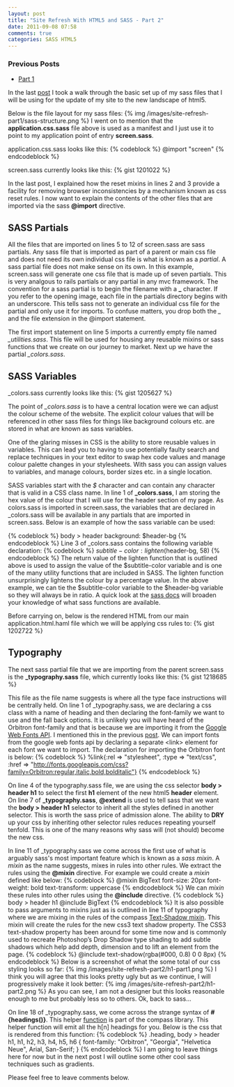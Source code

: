 ```yaml
---
layout: post
title: "Site Refresh With HTML5 and SASS - Part 2"
date: 2011-09-08 07:58
comments: true
categories: SASS HTML5
--- 
```

### Previous Posts
- [Part 1]("http://www.thesoftwaresimpleton.com/blog/2011/09/07/site-refresh-with-html5-and-sass---part-1/") 

In the last [post]("http://www.thesoftwaresimpleton.com/blog/2011/09/07/site-refresh-with-html5-and-sass---part-1/") I took a walk through the basic set up of my sass files that I will be using for the update of my site to the new landscape of html5.

Below is the file layout for my sass files:
{% img /images/site-refresh-part1/sass-structure.png %}
I went on to mention that the **application.css.sass** file above is used as a manifest and I just use it to point to my application point of entry **screen.sass**.

application.css.sass looks like this:
{% codeblock %}
 @import "screen"
{% endcodeblock %}

screen.sass currently looks like this:
{% gist 1201022 %}

In the last post, I explained how the reset mixins in lines 2 and 3 provide a facility for removing browser inconsistencies by a mechanism known as css reset rules.  I now want to explain the contents of the other files that are imported via the sass **@import** directive.

## SASS Partials
All the files that are imported on lines 5 to 12 of screen.sass are sass partials.  Any sass file that is imported as part of a parent or main css file and does not need its own individual css file is what is known as a *partial*.  A sass partial file does not make sense on its own.  In this example, screen.sass will generate one css file that is made up of seven partials.  This is very analgous to rails partials or any partial in any mvc framework.  The convention for a sass partial is to begin the filename with a **_** character. If you refer to the opening image, each file in the partials directory begins with an underscore.  This tells sass not to generate an individual css file for the partial and only use it for imports.  To confuse matters, you drop both the *_* and the file extension in the @import statement.

The first import statement on line 5 imports a currently empty file named *_utilities.sass*.  This file will be used for housing any reusable mixins or sass functions that we create on our journey to market.  Next up we have the partial *_colors.sass*.

## SASS Variables
_colors.sass currently looks like this:
{% gist 1205627 %}

The point of *_colors.sass* is to have a central location were we can adjust the colour scheme of the website.  The explicit colour values that will be referenced in other sass files for things like background colours etc. are stored in what are known as sass variables.

One of the glaring misses in CSS is the ability to store reusable values in variables.  This can lead you to having to use potentially faulty search and replace techniques in your text editor to swap hex code values and manage colour palette changes in your stylesheets.  With sass you can assign values to variables, and manage colours, border sizes etc. in a single location.

SASS variables start with the *$* character and can contain any character that is valid in a CSS class name.  In line 1 of **_colors.sass**, I am storing the hex value of the colour that I will use for the header section of my page.  As colors.sass is imported in screen.sass, the variables that are declared in _colors.sass will be available in any partials that are imported in screen.sass.  Below is an example of how the sass variable can be used:

{% codeblock %}
body > header
  background: $header-bg
{% endcodeblock %}
Line 3 of _colors.sass contains the following variable declaration:
{% codeblock %}
$subtitle-color: lighten($header-bg, 58)
{% endcodeblock %}
The return value of the lighten function that is outlined above is used to assign the value of the $subtitle-color variable and is one of the many utility functions that are included in SASS.  The lighten function unsurprisingly lightens the colour by a percentage value.  In the above example, we can tie the $subtitle-color variable to the $header-bg variable so they will always be in ratio.  A quick look at the <a href="http://sass-lang.com/" target="_bland">sass docs</a> will broaden your knowledge of what sass functions are available.

Before carrying on, below is the rendered HTML from our main application.html.haml file which we will be applying css rules to:
{% gist 1202722 %}

## Typography

The next sass partial file that we are importing from the parent screen.sass is the **_typography.sass** file, which currently looks like this:
{% gist 1218685 %}

This file as the file name suggests is where all the type face instructions will be centrally held.  On line 1 of _typography.sass, we are declaring a css class with a name of heading and then declaring the font-family we want to use and the fall back options.  It is unlikely you will have heard of the Orbitron font-family and that is because we are importing it from the <a href="http://code.google.com/apis/webfonts/" target="_blank">Google Web Fonts API</a>.  I mentioned this in the previous <a href="http://www.thesoftwaresimpleton.com/blog/2011/09/07/site-refresh-with-html5-and-sass---part-1/" target="_blank">post</a>.  We can import fonts from the google web fonts api by declaring a separate &lt;link&gt; element for each font we want to import. The declaration for importing the Orbitron font is below:
{% codeblock %}
%link{:rel => "stylesheet", :type => "text/css", :href => "http://fonts.googleapis.com/css?family=Orbitron:regular,italic,bold,bolditalic"}
{% endcodeblock %}

On line 4 of the typography.sass file, we are using the css selector **body > header h1** to select the first **h1** element of the new html5 **header** element. On line 7 of **_typography.sass**, **@extend** is used to tell sass that we want the **body > header h1** selector to inherit all the styles defined in another selector.  This is worth the sass price of admission alone.  The ability to **DRY** up your css by inheriting other selector rules reduces repeating yourself tenfold. This is one of the many reasons why sass will (not should) become the new css.

In line 11 of _typography.sass we come across the first use of what is arguably sass's most important feature which is known as a *sass mixin*.  A *mixin* as the name suggests, mixes in rules into other rules.  We extract the rules using the **@mixin** directive.  For example we could create a *mixin* defined like below:
{% codeblock %}
@mixin BigText
  font-size: 20px
  font-weight: bold
  text-transform: uppercase
{% endcodeblock %}
We can *mixin* these rules into other rules using the **@include** directive.
{% codeblock %}
body > header h1
  @include BigText
{% endcodeblock %}
It is also possible to pass arguments to mixins just as is outlined in line 11 of typography where we are mixing in the rules of the compass <a href="http://compass-style.org/examples/compass/css3/text_shadow/" target="_blank">Text-Shadow mixin</a>.  This mixin will create the rules for the new css3 text shadow property.  The CSS3 text-shadow property has been around for some time now and is commonly used to recreate Photoshop’s Drop Shadow type shading to add subtle shadows which help add depth, dimension and to lift an element from the page.
{% codeblock %}
@include text-shadow(rgba(#000, 0.8) 0 0 8px)
{% endcodeblock %}
Below is a screenshot of what the some total of our css styling looks so far:
{% img /images/site-refresh-part2/h1-part1.png %}
I think you will agree that this looks pretty ugly but as we continue, I will progressively make it look better:
{% img /images/site-refresh-part2/h1-part2.png %}
As you can see, I am not a designer but this looks reasonable enough to me but probably less so to others.  Ok, back to sass...

On line 18 of _typography.sass, we come across the strange syntax of   **#{headings()}**.  This helper <a href="http://compass-style.org/reference/compass/helpers/selectors/#headings" target="_blank">function</a> is part of the compass library.  This helper function will emit all the h[n] headings for you.  Below is the css that is rendered from this function:
{% codeblock %}
.heading, body > header h1, h1, h2, h3, h4, h5, h6 {
  font-family: "Orbitron", "Georgia", "Helvetica Neue", Arial, San-Serif;
}
{% endcodeblock %}
I am going to leave things here for now but in the next post I will outline some other cool sass techniques such as gradients.

Please feel free to leave comments below.